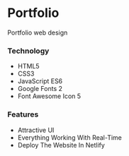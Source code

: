 # Portfolio
 Portfolio web design

### Technology

- HTML5
- CSS3
- JavaScript ES6
- Google Fonts 2
- Font Awesome Icon 5

### Features

- Attractive UI
- Everything Working With Real-Time 
- Deploy The Website In Netlify

